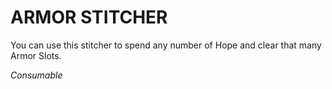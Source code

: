 ﻿---
tags:
  - Item
  - Consumable
name: 'ARMOR STITCHER'
description: 'You can use this stitcher to spend any number of Hope and clear that many Armor Slots.'
---

# ARMOR STITCHER

You can use this stitcher to spend any number of Hope and clear that many Armor Slots.

*Consumable*
